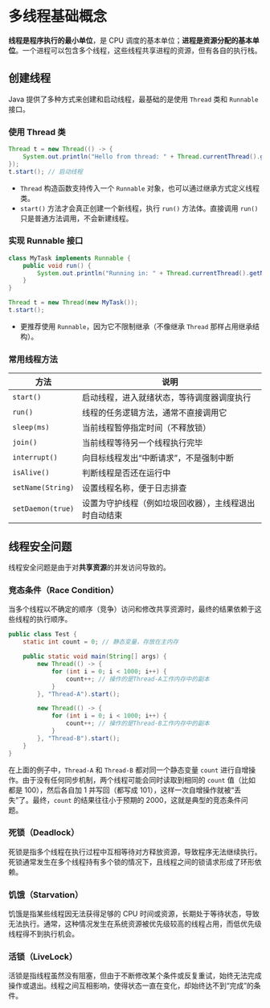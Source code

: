 # 多线程基础概念

**线程是程序执行的最小单位**，是 CPU 调度的基本单位；**进程是资源分配的基本单位**。一个进程可以包含多个线程，这些线程共享进程的资源，但有各自的执行栈。

## 创建线程

Java 提供了多种方式来创建和启动线程，最基础的是使用 `Thread` 类和 `Runnable` 接口。

### 使用 Thread 类

```java
Thread t = new Thread(() -> {
    System.out.println("Hello from thread: " + Thread.currentThread().getName());
});
t.start(); // 启动线程
```

- `Thread` 构造函数支持传入一个 `Runnable` 对象，也可以通过继承方式定义线程类。
- `start()` 方法才会真正创建一个新线程，执行 `run()` 方法体。直接调用 `run()` 只是普通方法调用，不会新建线程。

### 实现 Runnable 接口

```java
class MyTask implements Runnable {
    public void run() {
        System.out.println("Running in: " + Thread.currentThread().getName());
    }
}

Thread t = new Thread(new MyTask());
t.start();
```

- 更推荐使用 `Runnable`，因为它不限制继承（不像继承 `Thread` 那样占用继承结构）。

### 常用线程方法

| 方法              | 说明                                                   |
| ----------------- | ------------------------------------------------------ |
| `start()`         | 启动线程，进入就绪状态，等待调度器调度执行             |
| `run()`           | 线程的任务逻辑方法，通常不直接调用它                   |
| `sleep(ms)`       | 当前线程暂停指定时间（不释放锁）                       |
| `join()`          | 当前线程等待另一个线程执行完毕                         |
| `interrupt()`     | 向目标线程发出“中断请求”，不是强制中断                 |
| `isAlive()`       | 判断线程是否还在运行中                                 |
| `setName(String)` | 设置线程名称，便于日志排查                             |
| `setDaemon(true)` | 设置为守护线程（例如垃圾回收器），主线程退出时自动结束 |

## 线程安全问题

线程安全问题是由于对**共享资源**的并发访问导致的。

### 竞态条件（Race Condition）

当多个线程以不确定的顺序（竞争）访问和修改共享资源时，最终的结果依赖于这些线程的执行顺序。

```Java
public class Test {
    static int count = 0; // 静态变量，存放在主内存

    public static void main(String[] args) {
        new Thread(() -> {
            for (int i = 0; i < 1000; i++) {
                count++; // 操作的是Thread-A工作内存中的副本
            }
        }, "Thread-A").start();

        new Thread(() -> {
            for (int i = 0; i < 1000; i++) {
                count++; // 操作的是Thread-B工作内存中的副本
            }
        }, "Thread-B").start();
    }
}
```

在上面的例子中，`Thread-A` 和 `Thread-B` 都对同一个静态变量 `count` 进行自增操作。由于没有任何同步机制，两个线程可能会同时读取到相同的 `count` 值（比如都是 100），然后各自加 1 并写回（都写成 101），这样一次自增操作就被“丢失”了。最终，`count` 的结果往往小于预期的 2000，这就是典型的竞态条件问题。

### 死锁（Deadlock）

死锁是指多个线程在执行过程中互相等待对方释放资源，导致程序无法继续执行。死锁通常发生在多个线程持有多个锁的情况下，且线程之间的锁请求形成了环形依赖。

### 饥饿（Starvation）

饥饿是指某些线程因无法获得足够的 CPU 时间或资源，长期处于等待状态，导致无法执行。通常，这种情况发生在系统资源被优先级较高的线程占用，而低优先级线程得不到执行机会。

### 活锁（LiveLock）

活锁是指线程虽然没有阻塞，但由于不断修改某个条件或反复重试，始终无法完成操作或退出。线程之间互相影响，使得状态一直在变化，却始终达不到“完成”的条件。
